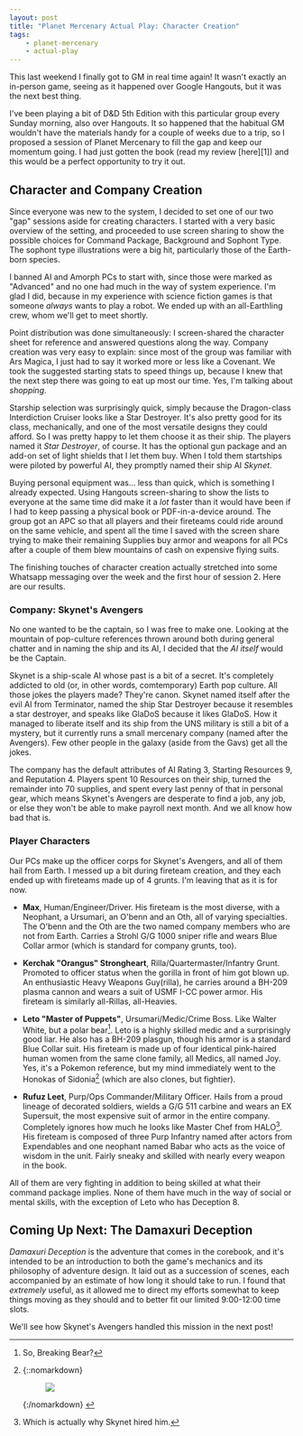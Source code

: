 ```yaml
---
layout: post
title: "Planet Mercenary Actual Play: Character Creation"
tags:
    - planet-mercenary
    - actual-play
---
```


This last weekend I finally got to GM in real time again! It wasn't exactly an
in-person game, seeing as it happened over Google Hangouts, but it was the next
best thing.

I've been playing a bit of D&D 5th Edition with this particular group every
Sunday morning, also over Hangouts. It so happened that the habitual GM wouldn't
have the materials handy for a couple of weeks due to a trip, so I proposed a
session of Planet Mercenary to fill the gap and keep our momentum going. I had
just gotten the book (read my review [here][1]) and this would be a perfect
opportunity to try it out.

## Character and Company Creation

Since everyone was new to the system, I decided to set one of our two "gap"
sessions aside for creating characters. I started with a very basic overview of
the setting, and proceeded to use screen sharing to show the possible choices
for Command Package, Background and Sophont Type. The sophont type illustrations
were a big hit, particularly those of the Earth-born species.

I banned AI and Amorph PCs to start with, since those were marked as "Advanced"
and no one had much in the way of system experience. I'm glad I did, because in
my experience with science fiction games is that someone _always_ wants to play
a robot. We ended up with an all-Earthling crew, whom we'll get to meet shortly.

Point distribution was done simultaneously: I screen-shared the character sheet
for reference and answered questions along the way. Company creation was very
easy to explain: since most of the group was familiar with Ars Magica, I just
had to say it worked more or less like a Covenant. We took the suggested
starting stats to speed things up, because I knew that the next step there was
going to eat up most our time. Yes, I'm talking about _shopping_.

Starship selection was surprisingly quick, simply because the Dragon-class
Interdiction Cruiser looks like a Star Destroyer. It's also pretty good for its
class, mechanically, and one of the most versatile designs they could afford. So
I was pretty happy to let them choose it as their ship. The players named it
_Star Destroyer_, of course. It has the optional gun package and an add-on set
of light shields that I let them buy. When I told them startships were piloted
by powerful AI, they promptly named their ship AI _Skynet_.

Buying personal equipment was... less than quick, which is something I already
expected. Using Hangouts screen-sharing to show the lists to everyone at the
same time did make it a _lot_ faster than it would have been if I had to keep
passing a physical book or PDF-in-a-device around. The group got an APC so that
all players and their fireteams could ride around on the same vehicle, and spent
all the time I saved with the screen share trying to make their remaining
Supplies buy armor and weapons for all PCs after a couple of them blew mountains
of cash on expensive flying suits.

The finishing touches of character creation actually stretched into some
Whatsapp messaging over the week and the first hour of session 2. Here are our
results.

### Company: Skynet's Avengers

No one wanted to be the captain, so I was free to make one. Looking at the
mountain of pop-culture references thrown around both during general chatter and
in naming the ship and its AI, I decided that the _AI itself_ would be the
Captain.

Skynet is a ship-scale AI whose past is a bit of a secret. It's completely
addicted to old (or, in other words, comtemporary) Earth pop culture. All those
jokes the players made? They're canon. Skynet named itself after the evil AI
from Terminator, named the ship Star Destroyer because it resembles a star
destroyer, and speaks like GlaDoS because it likes GlaDoS. How it managed to
liberate itself and its ship from the UNS military is still a bit of a mystery,
but it currently runs a small mercenary company (named after the Avengers). Few
other people in the galaxy (aside from the Gavs) get all the jokes.

The company has the default attributes of AI Rating 3, Starting Resources 9, and
Reputation 4. Players spent 10 Resources on their ship, turned the remainder
into 70 supplies, and spent every last penny of that in personal gear, which
means Skynet's Avengers are desperate to find a job, any job, or else they won't
be able to make payroll next month. And we all know how bad that is.

### Player Characters

Our PCs make up the officer corps for Skynet's Avengers, and all of them hail
from Earth. I messed up a bit during fireteam creation, and they each ended up
with fireteams made up of 4 grunts. I'm leaving that as it is for now.

- **Max**, Human/Engineer/Driver. His fireteam is the most diverse, with a
  Neophant, a Ursumari, an O'benn and an Oth, all of varying specialties. The
  O'benn and the Oth are the two named company members who are not from
  Earth. Carries a Strohl G/G 1000 sniper rifle and wears Blue Collar armor
  (which is standard for company grunts, too).

- **Kerchak "Orangus" Strongheart**, Rilla/Quartermaster/Infantry
  Grunt. Promoted to officer status when the gorilla in front of him got
  blown up. An enthusiastic Heavy Weapons Guy(rilla), he carries around a BH-209
  plasma cannon and wears a suit of USMF I-CC power armor. His fireteam is
  similarly all-Rillas, all-Heavies.

- **Leto "Master of Puppets"**, Ursumari/Medic/Crime Boss. Like Walter White,
  but a polar bear[^1]. Leto is a highly skilled medic and a surprisingly good
  liar. He also has a BH-209 plasgun, though his armor is a standard Blue Collar
  suit. His fireteam is made up of four identical pink-haired human women from
  the same clone family, all Medics, all named Joy. Yes, it's a Pokemon
  reference, but my mind immediately went to the Honokas of Sidonia[^2] (which are
  also clones, but fightier).

- **Rufuz Leet**, Purp/Ops Commander/Military Officer. Hails from a proud
  lineage of decorated soldiers, wields a G/G 511 carbine and wears an EX
  Supersuit, the most expensive suit of armor in the entire company. Completely
  ignores how much he looks like Master Chef from HALO[^3]. His fireteam is
  composed of three Purp Infantry named after actors from Expendables and one
  neophant named Babar who acts as the voice of wisdom in the unit. Fairly
  sneaky and skilled with nearly every weapon in the book.

All of them are very fighting in addition to being skilled at what their command
package implies. None of them have much in the way of social or mental skills,
with the exception of Leto who has Deception 8.

## Coming Up Next: The Damaxuri Deception

_Damaxuri Deception_ is the adventure that comes in the corebook, and it's
intended to be an introduction to both the game's mechanics and its philosophy
of adventure design. It laid out as a succession of scenes, each accompanied by
an estimate of how long it should take to run. I found that _extremely_ useful,
as it allowed me to direct my efforts somewhat to keep things moving as they
should and to better fit our limited 9:00-12:00 time slots.

We'll see how Skynet's Avengers handled this mission in the next post!


[^1]: So, Breaking Bear?
[^2]:
    {::nomarkdown}
    <figure>
      <img src="{{ "/assets/Honoka-Series.jpg" | absolute_url }}"/>
    </figure>
    {:/nomarkdown}

[^3]: Which is actually why Skynet hired him.

